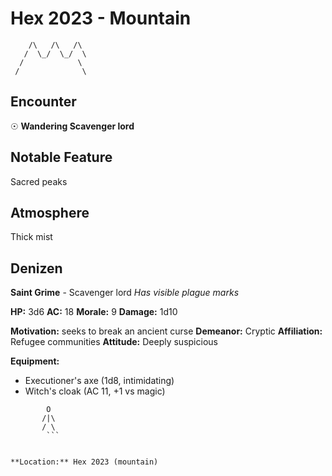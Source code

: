 # Hex 2023 - Mountain
```
    /\   /\   /\
   /  \_/  \_/  \
  /            \
 /              \
```

## Encounter

☉ **Wandering Scavenger lord**

## Notable Feature

Sacred peaks

## Atmosphere

Thick mist

## Denizen

**Saint Grime** - Scavenger lord
*Has visible plague marks*

**HP:** 3d6 **AC:** 18 **Morale:** 9
**Damage:** 1d10

**Motivation:** seeks to break an ancient curse
**Demeanor:** Cryptic
**Affiliation:** Refugee communities
**Attitude:** Deeply suspicious

**Equipment:**
- Executioner's axe (1d8, intimidating)
- Witch's cloak (AC 11, +1 vs magic)


```
        O
       /|\
       / \
        ```


**Location:** Hex 2023 (mountain)

